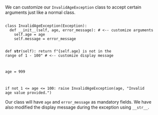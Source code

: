 We can customize our `InvalidAgeException` class to accept certain arguments just like a normal class.

<Editor lang="python">
<code>
class InvalidAgeException(Exception):
  def __init__(self, age, error_message): # <-- customize arguments
    self.age = age
    self.message = error_message
    
  def __str__(self):
    return f"{self.age} is not in the range of 1 - 100"  # <-- customize display message
  
age = 999
  
if not 1 <= age <= 100:
  raise InvalidAgeException(age, "Invalid age value provided.")
</code>
</Editor>

Our class will have `age` and `error_message` as mandatory fields. We have also modified the display message during the exception using `__str__`.

